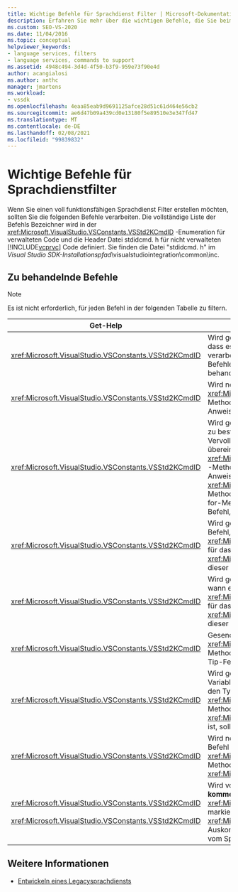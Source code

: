 ```yaml
---
title: Wichtige Befehle für Sprachdienst Filter | Microsoft-Dokumentation
description: Erfahren Sie mehr über die wichtigen Befehle, die Sie beim Erstellen eines Sprachdienst Filters mit vollem Funktionsumfang in Visual Studio unterstützen sollten.
ms.custom: SEO-VS-2020
ms.date: 11/04/2016
ms.topic: conceptual
helpviewer_keywords:
- language services, filters
- language services, commands to support
ms.assetid: 4948c494-3d4d-4f50-b3f9-959e73f90e4d
author: acangialosi
ms.author: anthc
manager: jmartens
ms.workload:
- vssdk
ms.openlocfilehash: 4eaa85eab9d9691125afce28d51c61d464e56cb2
ms.sourcegitcommit: ae6d47b09a439cd0e13180f5e89510e3e347fd47
ms.translationtype: MT
ms.contentlocale: de-DE
ms.lasthandoff: 02/08/2021
ms.locfileid: "99839832"
---
```

# <a name="important-commands-for-language-service-filters"></a>Wichtige Befehle für Sprachdienstfilter
Wenn Sie einen voll funktionsfähigen Sprachdienst Filter erstellen möchten, sollten Sie die folgenden Befehle verarbeiten. Die vollständige Liste der Befehls Bezeichner wird in der <xref:Microsoft.VisualStudio.VSConstants.VSStd2KCmdID> -Enumeration für verwalteten Code und die Header Datei stdidcmd. h für nicht verwalteten [!INCLUDE[vcprvc](../../code-quality/includes/vcprvc_md.md)] Code definiert. Sie finden die Datei "stdidcmd. h" im *Visual Studio SDK-Installationspfad*\visualstudiointegration\common\inc.

## <a name="commands-to-handle"></a>Zu behandelnde Befehle

> [!NOTE]
> Es ist nicht erforderlich, für jeden Befehl in der folgenden Tabelle zu filtern.

|Get-Help|Beschreibung|
|-------------|-----------------|
|<xref:Microsoft.VisualStudio.VSConstants.VSStd2KCmdID>|Wird gesendet, wenn der Benutzer mit der rechten Maustaste klickt. Dieser Befehl gibt an, dass es an der Zeit ist, ein Kontextmenü anzugeben. Wenn Sie diesen Befehl nicht verarbeiten, stellt der Text-Editor ein Standardkontext Menü ohne sprachspezifische Befehle bereit. Wenn Sie Ihre eigenen Befehle in dieses Menü einschließen möchten, behandeln Sie den Befehl, und zeigen Sie selbst ein Kontextmenü an.|
|<xref:Microsoft.VisualStudio.VSConstants.VSStd2KCmdID>|Wird normalerweise gesendet, wenn der Benutzer STRG + J eingibt. Ruft die- <xref:Microsoft.VisualStudio.TextManager.Interop.IVsTextView.UpdateCompletionStatus%2A> Methode für auf <xref:Microsoft.VisualStudio.TextManager.Interop.IVsTextView> , um das Feld Anweisungs Vervollständigung anzuzeigen.|
|<xref:Microsoft.VisualStudio.VSConstants.VSStd2KCmdID>|Wird gesendet, wenn der Benutzer ein Zeichen eingibt. Überwachen Sie diesen Befehl, um zu bestimmen, wann ein auslöserzeichen eingegeben wurde und wie Sie Anweisungs Vervollständigung, Methoden Tipps und Textmarker bereitstellen, z. b. Syntax Farben, übereinstimmende Klammern und Fehler Marker. Ruft die <xref:Microsoft.VisualStudio.TextManager.Interop.IVsTextView.UpdateCompletionStatus%2A> -Methode für die <xref:Microsoft.VisualStudio.TextManager.Interop.IVsTextView> for-Anweisungs Vervollständigung und die- <xref:Microsoft.VisualStudio.TextManager.Interop.IVsMethodTipWindow.SetMethodData%2A> Methode <xref:Microsoft.VisualStudio.TextManager.Interop.IVsMethodTipWindow> für die for-Methoden Tipps auf. Zur Unterstützung von Text Markern überwachen Sie diesen Befehl, um zu bestimmen, ob das typisierte Zeichen die Aktualisierung der Marker erfordert.|
|<xref:Microsoft.VisualStudio.VSConstants.VSStd2KCmdID>|Wird gesendet, wenn der Benutzer die EINGABETASTE eingibt. Überwachen Sie diesen Befehl, um zu bestimmen, wann ein Methoden Tipp Fenster durch Aufrufen der- <xref:Microsoft.VisualStudio.TextManager.Interop.IVsMethodData.OnDismiss%2A> Methode für das geschlossen werden soll <xref:Microsoft.VisualStudio.TextManager.Interop.IVsMethodData> . Standardmäßig wird dieser Befehl in der Textansicht behandelt.|
|<xref:Microsoft.VisualStudio.VSConstants.VSStd2KCmdID>|Wird gesendet, wenn der Benutzer die RÜCKTASTE eingibt. Monitor, um zu bestimmen, wann ein Methoden Tipp Fenster durch Aufrufen der- <xref:Microsoft.VisualStudio.TextManager.Interop.IVsMethodData.OnDismiss%2A> Methode für das geschlossen werden soll <xref:Microsoft.VisualStudio.TextManager.Interop.IVsMethodData> . Standardmäßig wird dieser Befehl in der Textansicht behandelt.|
|<xref:Microsoft.VisualStudio.VSConstants.VSStd2KCmdID>|Gesendet von einem Menü oder einer Tastenkombination. Aufrufen der- <xref:Microsoft.VisualStudio.TextManager.Interop.IVsTextView.UpdateTipWindow%2A> Methode für den <xref:Microsoft.VisualStudio.TextManager.Interop.IVsTextView> , um das Tip-Fenster mit den Parameterinformationen zu aktualisieren.|
|<xref:Microsoft.VisualStudio.VSConstants.VSStd2KCmdID>|Wird gesendet, wenn der Benutzer auf eine Variable zeigt oder den Cursor auf einer Variablen positioniert und im Menü **Bearbeiten** **Quick Infos** aus **IntelliSense** auswählt. Gibt den Typ der Variablen in einem Trinkgeld zurück, indem die- <xref:Microsoft.VisualStudio.TextManager.Interop.IVsTextView.UpdateTipWindow%2A> Methode für den aufgerufen wird <xref:Microsoft.VisualStudio.TextManager.Interop.IVsTextView> . Wenn das Debuggen aktiv ist, sollte der Tipp auch den Wert der Variablen anzeigen.|
|<xref:Microsoft.VisualStudio.VSConstants.VSStd2KCmdID>|Wird normalerweise gesendet, wenn der Benutzer STRG + LEERTASTE eingibt. Mit diesem Befehl wird dem Sprachdienst mitgeteilt, dass die- <xref:Microsoft.VisualStudio.TextManager.Interop.IVsTextView.UpdateCompletionStatus%2A> Methode für den aufgerufen wird <xref:Microsoft.VisualStudio.TextManager.Interop.IVsTextView> .|
|<xref:Microsoft.VisualStudio.VSConstants.VSStd2KCmdID><br /><br /> <xref:Microsoft.VisualStudio.VSConstants.VSStd2KCmdID>|Wird von einem Menü gesendet, in der **Regel im Menü** " **Bearbeiten** ", um die Auswahl zu **kommentieren** oder die **Auskommentierung der Auswahl** <xref:Microsoft.VisualStudio.VSConstants.VSStd2KCmdID> Gibt an, dass der Benutzer den markierten Text auskommentieren möchte. <xref:Microsoft.VisualStudio.VSConstants.VSStd2KCmdID> gibt an, dass der Benutzer die Auskommentierung des ausgewählten Texts aufheben möchte. Diese Befehle können nur vom Sprachdienst implementiert werden.|

## <a name="see-also"></a>Weitere Informationen
- [Entwickeln eines Legacysprachdiensts](../../extensibility/internals/developing-a-legacy-language-service.md)
